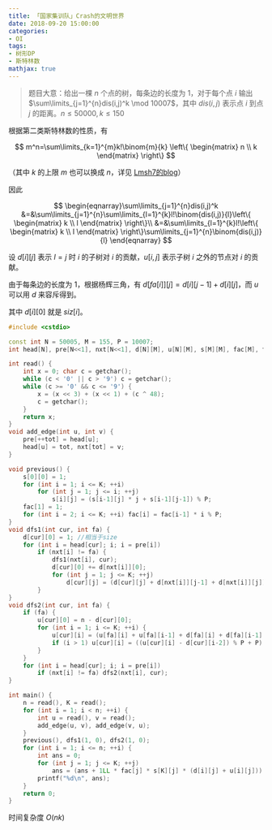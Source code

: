 ```yaml
---
title: 「国家集训队」Crash的文明世界
date: 2018-09-20 15:00:00
categories:
- OI
tags:
- 树形DP
- 斯特林数
mathjax: true
---
```


> 题目大意：给出一棵 $n$ 个点的树，每条边的长度为 $1$，对于每个点 $i$ 输出 $\sum\limits_{j=1}^{n}dis(i,j)^k \mod 10007$，其中 $dis(i,j)$ 表示点 $i$ 到点 $j$ 的距离。$n \leq 50000, k \leq 150$

根据第二类斯特林数的性质，有

$$
m^n=\sum\limits_{k=1}^{m}k!\binom{m}{k} \left\{
 \begin{matrix}
   n \\
   k
  \end{matrix}
  \right\}
$$

（其中 $k$ 的上限 $m$ 也可以换成 $n$，详见 [Lmsh7的blog](https://www.cnblogs.com/LMSH7/p/9680863.html)）

因此

$$
\begin{eqnarray}\sum\limits_{j=1}^{n}dis(i,j)^k
		&=&\sum\limits_{j=1}^{n}\sum\limits_{l=1}^{k}l!\binom{dis(i,j)}{l}\left\{
 \begin{matrix}
   k \\
   l
  \end{matrix}
  \right\}\\
		&=&\sum\limits_{l=1}^{k}l!\left\{
 \begin{matrix}
   k \\
   l
  \end{matrix}
  \right\}\sum\limits_{j=1}^{n}\binom{dis(i,j)}{l}
	\end{eqnarray}
$$

设 $d[i][j]$ 表示 $l=j$ 时 $i$ 的子树对 $i$ 的贡献，$u[i,j]$ 表示子树 $i$ 之外的节点对 $i$ 的贡献。

由于每条边的长度为 $1$，根据杨辉三角，有 $d[fa[i]][j]=d[i][j-1]+d[i][j]$，而 $u$ 可以用 $d$ 来容斥得到。

其中 $d[i][0]$ 就是 $siz[i]$。

```c++
#include <cstdio>

const int N = 50005, M = 155, P = 10007;
int head[N], pre[N<<1], nxt[N<<1], d[N][M], u[N][M], s[M][M], fac[M], tot, n, K;

int read() {
    int x = 0; char c = getchar();
    while (c < '0' || c > '9') c = getchar();
    while (c >= '0' && c <= '9') {
        x = (x << 3) + (x << 1) + (c ^ 48);
        c = getchar();
    }
    return x;
}
void add_edge(int u, int v) {
    pre[++tot] = head[u];
    head[u] = tot, nxt[tot] = v;
}

void previous() {
    s[0][0] = 1;
    for (int i = 1; i <= K; ++i)
        for (int j = 1; j <= i; ++j)
            s[i][j] = (s[i-1][j] * j + s[i-1][j-1]) % P;
    fac[1] = 1;
    for (int i = 2; i <= K; ++i) fac[i] = fac[i-1] * i % P;
}
void dfs1(int cur, int fa) {
    d[cur][0] = 1; //相当于size
    for (int i = head[cur]; i; i = pre[i])
        if (nxt[i] != fa) {
            dfs1(nxt[i], cur);
            d[cur][0] += d[nxt[i]][0];
            for (int j = 1; j <= K; ++j)
                d[cur][j] = (d[cur][j] + d[nxt[i]][j-1] + d[nxt[i]][j]) % P;
        }
}
void dfs2(int cur, int fa) {
    if (fa) {
        u[cur][0] = n - d[cur][0];
        for (int i = 1; i <= K; ++i) {
            u[cur][i] = (u[fa][i] + u[fa][i-1] + d[fa][i] + d[fa][i-1] - d[cur][i] - (d[cur][i-1] << 1)) % P; //容斥
            if (i > 1) u[cur][i] = ((u[cur][i] - d[cur][i-2]) % P + P) % P;
        }
    }
    for (int i = head[cur]; i; i = pre[i])
        if (nxt[i] != fa) dfs2(nxt[i], cur);
}

int main() {
    n = read(), K = read();
    for (int i = 1; i < n; ++i) {
        int u = read(), v = read();
        add_edge(u, v), add_edge(v, u);
    }
    previous(), dfs1(1, 0), dfs2(1, 0);
    for (int i = 1; i <= n; ++i) {
        int ans = 0;
        for (int j = 1; j <= K; ++j)
            ans = (ans + 1LL * fac[j] * s[K][j] * (d[i][j] + u[i][j])) % P;
        printf("%d\n", ans);
    }
    return 0;
}
```

时间复杂度 $O(nk)$
